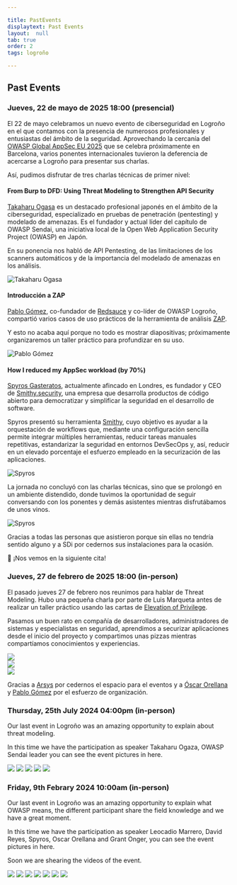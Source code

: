 ```yaml
---

title: PastEvents
displaytext: Past Events
layout:  null
tab: true
order: 2
tags: logroño

---
```


## Past Events

### Jueves, 22 de mayo de 2025 18:00 (presencial)

El 22 de mayo celebramos un nuevo evento de ciberseguridad en Logroño en el que contamos con la presencia de numerosos profesionales y entusiastas del ámbito de la seguridad. Aprovechando la cercanía del [OWASP Global AppSec EU 2025](https://genai.owasp.org/event/owasp-global-appsec-eu-2025/) que se celebra próximamente en Barcelona, varios ponentes internacionales tuvieron la deferencia de acercarse a Logroño para presentar sus charlas.

Así, pudimos disfrutar de tres charlas técnicas de primer nivel:

#### From Burp to DFD: Using Threat Modeling to Strengthen API Security

[Takaharu Ogasa](https://jp.linkedin.com/in/takaharu-ogasa-a245b7b5) es un destacado profesional japonés en el ámbito de la ciberseguridad, especializado en pruebas de penetración (pentesting) y modelado de amenazas. Es el fundador y actual líder del capítulo de OWASP Sendai, una iniciativa local de la Open Web Application Security Project (OWASP) en Japón.

En su ponencia nos habló de API Pentesting, de las limitaciones de los scanners automáticos y de la importancia del modelado de amenazas en los análisis.

![Takaharu Ogasa](assets/images/event-q2-takaharu.jpeg)

#### Introducción a ZAP

[Pablo Gómez](https://es.linkedin.com/in/pablogomezsanchez), co-fundador de [Redsauce](https://www.redsauce.net/es) y co-líder de OWASP Logroño, compartió varios casos de uso prácticos de la herramienta de análisis [ZAP](https://www.zaproxy.org/).

Y esto no acaba aquí porque no todo es mostrar diapositivas; próximamente organizaremos un taller práctico para profundizar en su uso.

![Pablo Gómez](assets/images/event-q2-pablo.jpeg)

#### How I reduced my AppSec workload (by 70%)

[Spyros Gasteratos](https://uk.linkedin.com/in/spyr), actualmente afincado en Londres, es fundador y CEO de [Smithy.security](https://smithy.security), una empresa que desarrolla productos de código abierto para democratizar y simplificar la seguridad en el desarrollo de software.

Spyros presentó su herramienta [Smithy](https://smithy.security/), cuyo objetivo es ayudar a la orquestación de workflows que, mediante una configuración sencilla permite integrar múltiples herramientas, reducir tareas manuales repetitivas, estandarizar la seguridad en entornos DevSecOps y, así, reducir en un elevado porcentaje el esfuerzo empleado en la securización de las aplicaciones. 

![Spyros](assets/images/event-q2-spyros.jpeg)

La jornada no concluyó con las charlas técnicas, sino que se prolongó en un ambiente distendido, donde tuvimos la oportunidad de seguir conversando con los ponentes y demás asistentes mientras disfrutábamos de unos vinos.

![Spyros](assets/images/event-q2-after.jpeg)

Gracias a todas las personas que asistieron porque sin ellas no tendría sentido alguno y a SDi por cedernos sus instalaciones para la ocasión.

📆 ¡Nos vemos en la siguiente cita!



### Jueves, 27 de febrero de 2025 18:00 (in-person)

El pasado jueves 27 de febrero nos reunimos para hablar de Threat Modeling. Hubo una pequeña charla por parte de Luis Marqueta antes de realizar un taller práctico usando las cartas de <a href="https://github.com/adamshostack/eop">Elevation of Privilege</a>.

Pasamos un buen rato en compañía de desarrolladores, administradores de sistemas y especialistas en seguridad, aprendimos a securizar aplicaciones desde el inicio del proyecto y compartimos unas pizzas mientras compartíamos conocimientos y experiencias.

<td><img src="assets/images/Image2025-02-27at20.18.35.jpeg"></td><br/>

<td><img src="assets/images/Image2025-02-27at20.18.37.jpeg"></td><br/>

<td><img src="assets/images/Image2025-02-27at20.53.15.jpeg"></td><br>

Gracias a <a href="https://www.arsys.es">Arsys</a> por cedernos el espacio para el eventos y a <a href="https://www.linkedin.com/in/oscarorellanaa/">Óscar Orellana</a> y <a href="https://www.linkedin.com/in/pablogomezsanchez/">Pablo Gómez</a> por el esfuerzo de organización.


### Thursday, 25th July 2024 04:00pm (in-person)

Our last event in Logroño was an amazing opportunity to explain about threat modeling.

In this time we have the participation as speaker Takaharu Ogaza, OWASP Sendai leader you can see the event pictures in here.


<td>
    <img src="assets/images/25_7_2024_1.jpeg">
</td>

<td>
    <img src="assets/images/25_7_2024_2.jpeg">
</td>

<td>
    <img src="assets/images/25_7_2024_3.jpeg">
</td>

<td>
    <img src="assets/images/25_7_2024_4.jpeg">
</td>

<td>
    <img src="assets/images/25_7_2024_5.jpeg">
</td>



### Friday, 9th Febrary 2024 10:00am (in-person)

Our last event in Logroño was an amazing opportunity to explain what OWASP means, the different participant share the field knowledge and we have a great moment.

In this time we have the participation as speaker Leocadio Marrero, David Reyes, Spyros, Oscar Orellana and Grant Onger, you can see the event pictures in here.

Soon we are shearing the videos of the event.

<td>
    <img src="assets/images/IMG_2881.jpg">
</td>

<td>
    <img src="assets/images/IMG_3547.jpg">
</td>

<td>
    <img src="assets/images/IMG_3548.jpg">
</td>

<td>
    <img src="assets/images/IMG_3552.jpg">
</td>

<td>
    <img src="assets/images/IMG_2891.jpg">
</td>

<td>
    <img src="assets/images/IMG_2901.jpg">
</td>

<td>
    <img src="assets/images/IMG_2903.jpg">
</td>
